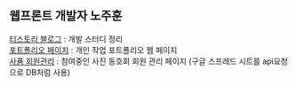 ## 웹프론트 개발자 노주훈
[티스토리 블로그](https://non-traditional-developer.tistory.com/)
: 개발 스터디 정리   
[포트폴리오 페이지](https://rohjoohoon.github.io/project/portfolio/)
: 개인 작업 포트폴리오 웹 페이지   
[사품 회원관리](https://rohjoohoon.github.io/project/sapum/)
: 참여중인 사진 동호회 회원 관리 페이지  (구글 스프레드 시트를 api요청으로 DB처럼 사용)   
